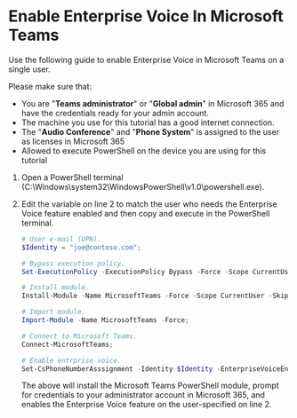 # Enable Enterprise Voice In Microsoft Teams

Use the following guide to enable Enterprise Voice in Microsoft Teams on a single user.

Please make sure that:

- You are "**Teams administrator**" or "**Global admin**" in Microsoft 365 and have the credentials ready for your admin account.
- The machine you use for this tutorial has a good internet connection.
- The "**Audio Conference**" and "**Phone System**" is assigned to the user as licenses in Microsoft 365
- Allowed to execute PowerShell on the device you are using for this tutorial



1. Open a PowerShell terminal (C:\Windows\system32\WindowsPowerShell\v1.0\powershell.exe).

2. Edit the variable on line 2 to match the user who needs the Enterprise Voice feature enabled and then copy and execute in the PowerShell terminal.

   ```powershell
   # User e-mail (UPN).
   $Identity = "joe@contoso.com";
   
   # Bypass execution policy.
   Set-ExecutionPolicy -ExecutionPolicy Bypass -Force -Scope CurrentUser;
   
   # Install module.
   Install-Module -Name MicrosoftTeams -Force -Scope CurrentUser -SkipPublisherCheck -AllowClobber -Confirm:$false;
   
   # Import module.
   Import-Module -Name MicrosoftTeams -Force;
   
   # Connect to Microsoft Teams.
   Connect-MicrosoftTeams;
   
   # Enable entrprise voice.
   Set-CsPhoneNumberAsssignment -Identity $Identity -EnterpriseVoiceEnabled $true;
   ```

   

   The above will install the Microsoft Teams PowerShell module, prompt for credentials to your administrator account in Microsoft 365, and enables the Enterprise Voice feature on the user-specified on line 2.

   
